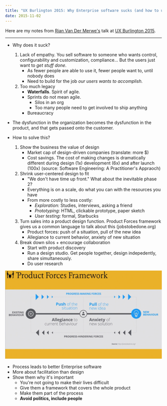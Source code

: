 ```yaml
---
title: "UX Burlington 2015: Why Enterprise software sucks (and how to unsuck it)"
date: 2015-11-02
---
```


Here are my notes from [Rian Van Der Merwe's](https://twitter.com/RianVDM) talk at [UX Burlington 2015](http://uxburlington.com/).

---

- Why does it suck?
  1. Lack of empathy. You sell software to someone who wants control, configurability and customization, compliance... But the users just want to _get stuff done_.
     - As fewer people are able to use it, fewer people want to, until nobody does
     - Need to build for the job _our users wants to accomplish._
  2. Too much legacy
     - **Waterfalls**. Spirit of agile.
     - Sprints do not mean agile.
       - Silos in an org
       - Too many people need to get involved to ship anything
     - Bureaucracy
- The dysfunction in the organization becomes the dysfunction in the product, and that gets passed onto the customer.

- How to solve this?
  1. Show the business the value of design
     - Market cap of design-driven companies (translate: more \$)
     - Cost savings. The cost of making changes is dramatically different during design (1x) development (6x) and after launch (100x) (source: Software Engineering: A Practitioner's Appraoch)
  2. Shrink user-centered design to fit
     - "We don't have time up front." What about the inevitable phase 2?
     - Everything is on a scale, do what you can with the resources you have
     - From more costly to less costly:
       - _Exploration:_ Studies, interviews, asking a friend
       - _Prototyping:_ HTML, clickable prototype, paper sketch
       - _User testing:_ formal, Starbucks
  3. Turn sales into a product design function. Product Forces framework gives us a common language to talk about this (jobstobedone.org)
     - Product forces: push of a situation, pull of the new idea
     - Allegiance to current behavior, anxiety of new situation
  4. Break down silos + encourage collaboration
     - Start with product discovery
     - Run a design studio. Get people together, design indepedently, share simultaneously.
     - Do user research

<p class="text-center">
  <img class='image-medium' src="/images/posts/ux-burlington-2015-why-enterprise-software-sucks-product-forces.png" alt="Product Forces diagram">
</p>

- Process leads to better Enterprise software
- More about facilitation than design
- Show them why it's important
  - You're not going to make their lives difficult
  - Give them a framework that covers the whole product
  - Make them part of the process
  - **Avoid politics, include people**
